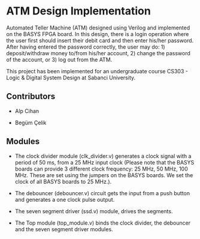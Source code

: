 # ATM Design Implementation

Automated Teller Machine (ATM) designed using Verilog and implemented on the BASYS FPGA board. In this design, there is a login operation where the user first should insert their debit card and then enter his/her password. After having entered the password correctly, the user may do: 1) deposit/withdraw money to/from his/her account, 2) change the password of the account, or 3) log out from the ATM.

This project has been implemented for an undergraduate course CS303 - Logic & Digital System Design at Sabanci University.

## Contributors

- Alp Cihan

- Begüm Çelik

## Modules

- The clock divider module (clk_divider.v) generates a clock signal with a period of 50 ms, from a 25 MHz input clock (Please note that the BASYS boards can provide 3 different clock frequency: 25 MHz, 50 MHz, 100 MHz. These are set using the jumpers on the BASYS boards. We set the clock of all BASYS boards to 25 MHz.).

- The debouncer (debouncer.v) circuit gets the input from a push button and generates a one clock pulse output.

- The seven segment driver (ssd.v) module, drives the segments.

- The Top module (top_module.v) binds the clock divider, the debouncer and the seven segment driver modules.
